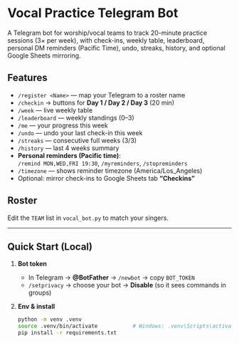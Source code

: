 # Vocal Practice Telegram Bot

A Telegram bot for worship/vocal teams to track 20-minute practice sessions (3× per week), with check-ins, weekly table, leaderboard, personal DM reminders (Pacific Time), undo, streaks, history, and optional Google Sheets mirroring.

## Features
- `/register <Name>` — map your Telegram to a roster name
- `/checkin` → buttons for **Day 1 / Day 2 / Day 3** (20 min)
- `/week` — live weekly table
- `/leaderboard` — weekly standings (0–3)
- `/me` — your progress this week
- `/undo` — undo your last check-in this week
- `/streaks` — consecutive full weeks (3/3)
- `/history` — last 4 weeks summary
- **Personal reminders (Pacific time)**:  
  `/remind MON,WED,FRI 19:30`, `/myreminders`, `/stopreminders`
- `/timezone` — shows reminder timezone (America/Los_Angeles)
- Optional: mirror check-ins to Google Sheets tab **“Checkins”**

## Roster
Edit the `TEAM` list in `vocal_bot.py` to match your singers.

---

## Quick Start (Local)

1. **Bot token**
   - In Telegram → **@BotFather** → `/newbot` → copy `BOT_TOKEN`
   - `/setprivacy` → choose your bot → **Disable** (so it sees commands in groups)

2. **Env & install**
   ```bash
   python -m venv .venv
   source .venv/bin/activate           # Windows: .venv\Scripts\activate
   pip install -r requirements.txt
